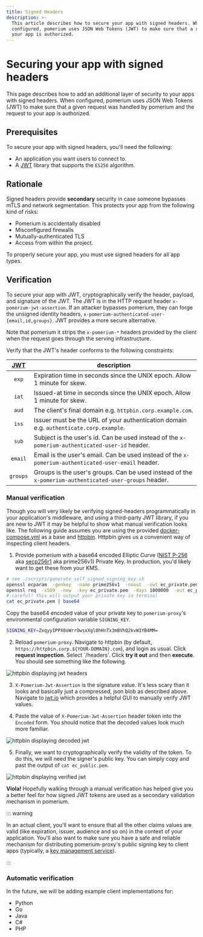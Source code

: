 ```yaml
---
title: Signed Headers
description: >-
  This article describes how to secure your app with signed headers. When
  configured, pomerium uses JSON Web Tokens (JWT) to make sure that a request to
  your app is authorized.
---
```


# Securing your app with signed headers

This page describes how to add an additional layer of security to your apps with signed headers. When configured, pomerium uses JSON Web Tokens (JWT) to make sure that a given request was handled by pomerium and the request to your app is authorized.

## Prerequisites

To secure your app with signed headers, you'll need the following:

- An application you want users to connect to.
- A [JWT] library that supports the `ES256` algorithm.

## Rationale

Signed headers provide **secondary** security in case someone bypasses mTLS and network segmentation. This protects your app from the following kind of risks:

- Pomerium is accidentally disabled
- Misconfigured firewalls
- Mutually-authenticated TLS
- Access from within the project.

To properly secure your app, you must use signed headers for all app types.

## Verification

To secure your app with JWT, cryptographically verify the header, payload, and signature of the JWT. The JWT is in the HTTP request header `x-pomerium-jwt-assertion`. If an attacker bypasses pomerium, they can forge the unsigned identity headers, `x-pomerium-authenticated-user-{email,id,groups}`. JWT provides a more secure alternative.

Note that pomerium it strips the `x-pomerium-*` headers provided by the client when the request goes through the serving infrastructure.

Verify that the JWT's header conforms to the following constraints:

|  [JWT]   | description                                                                                            |
| :------: | ------------------------------------------------------------------------------------------------------ |
|  `exp`   | Expiration time in seconds since the UNIX epoch. Allow 1 minute for skew.                              |
|  `iat`   | Issued-at time in seconds since the UNIX epoch. Allow 1 minute for skew.                               |
|  `aud`   | The client's final domain e.g. `httpbin.corp.example.com`.                                             |
|  `iss`   | Issuer must be the URL of your authentication domain e.g. `authenticate.corp.example`.                 |
|  `sub`   | Subject is the user's id. Can be used instead of the `x-pomerium-authenticated-user-id` header.        |
| `email`  | Email is the user's email. Can be used instead of the `x-pomerium-authenticated-user-email` header.    |
| `groups` | Groups is the user's groups. Can be used instead of the `x-pomerium-authenticated-user-groups` header. |

### Manual verification

Though you will very likely be verifying signed-headers programmatically in your application's middleware, and using a third-party JWT library, if you are new to JWT it may be helpful to show what manual verification looks like. The following guide assumes you are using the provided [docker-compose.yml] as a base and [httpbin]. Httpbin gives us a convenient way of inspecting client headers.

1. Provide pomerium with a base64 encoded Elliptic Curve ([NIST P-256] aka [secp256r1] aka prime256v1) Private Key. In production, you'd likely want to get these from your KMS.

```bash
# see ./scripts/generate_self_signed_signing_key.sh
openssl ecparam  -genkey  -name prime256v1  -noout  -out ec_private.pem
openssl req  -x509  -new  -key ec_private.pem  -days 1000000  -out ec_public.pem  -subj "/CN=unused"
# careful! this will output your private key in terminal
cat ec_private.pem | base64
```

Copy the base64 encoded value of your private key to `pomerium-proxy`'s environmental configuration variable `SIGNING_KEY`.

```bash
SIGNING_KEY=ZxqyyIPPX0oWrrOwsxXgl0hHnTx3mBVhQ2kvW1YB4MM=
```

2. Reload `pomerium-proxy`. Navigate to httpbin (by default, `https://httpbin.corp.${YOUR-DOMAIN}.com`), and login as usual. Click **request inspection**. Select `/headers'. Click **try it out** and then **execute**. You should see something like the following.

![httpbin displaying jwt headers](./img/inspect-headers.png)

3. `X-Pomerium-Jwt-Assertion` is the signature value. It's less scary than it looks and basically just a compressed, json blob as described above. Navigate to [jwt.io] which provides a helpful GUI to manually verify JWT values.

4. Paste the value of `X-Pomerium-Jwt-Assertion` header token into the `Encoded` form. You should notice that the decoded values look much more familiar.

![httpbin displaying decoded jwt](./img/verifying-headers-1.png)

5. Finally, we want to cryptographically verify the validity of the token. To do this, we will need the signer's public key. You can simply copy and past the output of `cat ec_public.pem`.

![httpbin displaying verified jwt](./img/verifying-headers-2.png)

**Viola!** Hopefully walking through a manual verification has helped give you a better feel for how signed JWT tokens are used as a secondary validation mechanism in pomerium.

::: warning

In an actual client, you'll want to ensure that all the other claims values are valid (like expiration, issuer, audience and so on) in the context of your application. You'll also want to make sure you have a safe and reliable mechanism for distributing pomerium-proxy's public signing key to client apps (typically, a [key management service]).

:::

### Automatic verification

In the future, we will be adding example client implementations for:

- Python
- Go
- Java
- C#
- PHP

[developer tools]: https://developers.google.com/web/tools/chrome-devtools/open
[docker-compose.yml]: https://github.com/pomerium/pomerium/blob/master/docker-compose.yml
[httpbin]: https://httpbin.org/
[jwt]: https://jwt.io/introduction/
[jwt.io]: https://jwt.io/
[key management service]: https://en.wikipedia.org/wiki/Key_management
[nist p-256]: https://csrc.nist.gov/csrc/media/events/workshop-on-elliptic-curve-cryptography-standards/documents/papers/session6-adalier-mehmet.pdf
[secp256r1]: https://wiki.openssl.org/index.php/Command_Line_Elliptic_Curve_Operations

